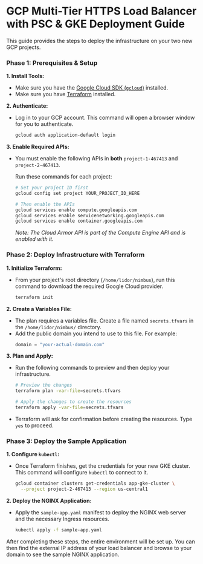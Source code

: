 # GCP Multi-Tier HTTPS Load Balancer with PSC & GKE Deployment Guide

This guide provides the steps to deploy the infrastructure on your two new GCP projects.

### **Phase 1: Prerequisites & Setup**

**1. Install Tools:**
   - Make sure you have the [Google Cloud SDK (`gcloud`)](https://cloud.google.com/sdk/docs/install) installed.
   - Make sure you have [Terraform](https://learn.hashicorp.com/tutorials/terraform/install-cli) installed.

**2. Authenticate:**
   - Log in to your GCP account. This command will open a browser window for you to authenticate.
     ```bash
     gcloud auth application-default login
     ```

**3. Enable Required APIs:**
   - You must enable the following APIs in **both** `project-1-467413` and `project-2-467413`.

     Run these commands for each project:
     ```bash
     # Set your project ID first
     gcloud config set project YOUR_PROJECT_ID_HERE

     # Then enable the APIs
     gcloud services enable compute.googleapis.com
     gcloud services enable servicenetworking.googleapis.com
     gcloud services enable container.googleapis.com
     ```
     *Note: The Cloud Armor API is part of the Compute Engine API and is enabled with it.*

### **Phase 2: Deploy Infrastructure with Terraform**

**1. Initialize Terraform:**
   - From your project's root directory (`/home/lidor/nimbus`), run this command to download the required Google Cloud provider.
     ```bash
     terraform init
     ```

**2. Create a Variables File:**
   - The plan requires a variables file. Create a file named `secrets.tfvars` in the `/home/lidor/nimbus/` directory.
   - Add the public domain you intend to use to this file. For example:
     ```terraform
     domain = "your-actual-domain.com"
     ```

**3. Plan and Apply:**
   - Run the following commands to preview and then deploy your infrastructure.
     ```bash
     # Preview the changes
     terraform plan -var-file=secrets.tfvars

     # Apply the changes to create the resources
     terraform apply -var-file=secrets.tfvars
     ```
   - Terraform will ask for confirmation before creating the resources. Type `yes` to proceed.

### **Phase 3: Deploy the Sample Application**

**1. Configure `kubectl`:**
   - Once Terraform finishes, get the credentials for your new GKE cluster. This command will configure `kubectl` to connect to it.
     ```bash
     gcloud container clusters get-credentials app-gke-cluster \
       --project project-2-467413 --region us-central1
     ```

**2. Deploy the NGINX Application:**
   - Apply the `sample-app.yaml` manifest to deploy the NGINX web server and the necessary Ingress resources.
     ```bash
     kubectl apply -f sample-app.yaml
     ```

After completing these steps, the entire environment will be set up. You can then find the external IP address of your load balancer and browse to your domain to see the sample NGINX application.
